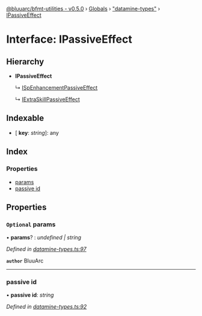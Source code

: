 [@bluuarc/bfmt-utilities - v0.5.0](../README.md) › [Globals](../globals.md) › ["datamine-types"](../modules/_datamine_types_.md) › [IPassiveEffect](_datamine_types_.ipassiveeffect.md)

# Interface: IPassiveEffect

## Hierarchy

* **IPassiveEffect**

  ↳ [ISpEnhancementPassiveEffect](_datamine_types_.ispenhancementpassiveeffect.md)

  ↳ [IExtraSkillPassiveEffect](_datamine_types_.iextraskillpassiveeffect.md)

## Indexable

* \[ **key**: *string*\]: any

## Index

### Properties

* [params](_datamine_types_.ipassiveeffect.md#optional-params)
* [passive id](_datamine_types_.ipassiveeffect.md#passive-id)

## Properties

### `Optional` params

• **params**? : *undefined | string*

*Defined in [datamine-types.ts:97](https://github.com/BluuArc/bfmt-utilities/blob/master/src/datamine-types.ts#L97)*

**`author`** BluuArc

___

###  passive id

• **passive id**: *string*

*Defined in [datamine-types.ts:92](https://github.com/BluuArc/bfmt-utilities/blob/master/src/datamine-types.ts#L92)*

